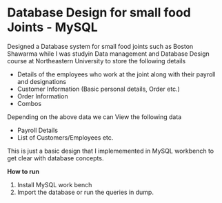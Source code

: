 # Database Design for small food Joints - MySQL

Designed a Database system for small food joints such as Boston Shawarma while I was studyin Data management and Database Design course at Northeastern University to store the following details
-   Details of the employees who work at the joint along with their payroll and designations
- 	Customer Information (Basic personal details, Order etc.)
- 	Order Information
- 	Combos

Depending on the above data we can View the following data
- 	Payroll Details
-	List of Customers/Employees etc.

This is just a basic design that I implememented in MySQL workbench to get clear with database concepts.

**How to run**
1. Install MySQL work bench
2. Import the database or run the queries in dump.

